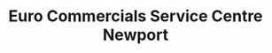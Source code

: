 ---
title: "Euro Commercials Service Centre Newport"
url: /newport/euro-commercials-service-centre-newport/
shop: Autowerkstatt
---